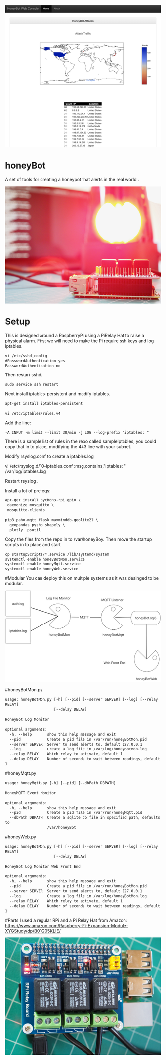 ![](https://raw.githubusercontent.com/joemcmanus/honeyBot/master/img/dashboard.png)
# honeyBot
A set of tools for creating a honeypot that alerts in the real world .

![](https://raw.githubusercontent.com/joemcmanus/honeyBot/master/img/light.jpg)

# Setup
This is designed around a RaspberryPi using a PiRelay Hat to raise a physical alarm. 
First we will need to make the Pi require ssh keys and  log iptables. 

    vi /etc/sshd_config
    #PasswordAuthentication yes
    PasswordAuthentication no

Then restart sshd. 

    sudo service ssh restart

Next install iptables-persistent and modify iptables. 

    apt-get install iptables-persistent

    vi /etc/iptables/rules.v4

Add the line:

    -A INPUT -m limit --limit 30/min -j LOG --log-prefix "iptables: "

There is a sample list of rules in the repo called sampleIptables, you could copy that in to place, modifying the 443 line with your subnet. 

Modify rsyslog.conf to create a iptables.log

   vi /etc/rsyslog.d/10-iptables.conf
   :msg,contains,"iptables: " /var/log/iptables.log


Restart rsyslog . 

Install a lot of prereqs: 

    apt-get install python3-rpi.gpio \
     daemonize mosquitto \
     mosquitto-clients

    pip3 paho-mqtt flask maxminddb-geolite2l \
      geopandas pyshp shapely \
      plotly  psutil



Copy the files from the repo in to /var/honeyBoy. Then move the startup scripts in to place and start


    cp startupScripts/*.service /lib/systemd/system
    systemctl enable honeyBotMon.service
    systemctl enable honeyMqtt.service
    systemctl enable honeyWeb.service


#Modular
You can deploy this on multiple systems as it was desinged to be modular. 

![](https://raw.githubusercontent.com/joemcmanus/honeyBot/master/img/honeyBot.jpg)

#honeyBotMon.py 

    usage: honeyBotMon.py [-h] [--pid] [--server SERVER] [--log] [--relay RELAY]
                          [--delay DELAY]
    
    HoneyBot Log Monitor
    
    optional arguments:
      -h, --help       show this help message and exit
      --pid            Create a pid file in /var/run/honeyBotMon.pid
      --server SERVER  Server to send alerts to, default 127.0.0.1
      --log            Create a log file in /var/log/honeyBotMon.log
      --relay RELAY    Which relay to activate, default 1
      --delay DELAY    Number of seconds to wait between readings, default 1

#honeyMqtt.py 

    usage: honeyMqtt.py [-h] [--pid] [--dbPath DBPATH]
    
    HoneyMQTT Event Monitor
    
    optional arguments:
      -h, --help       show this help message and exit
      --pid            Create a pid file in /var/run/honeyMqtt.pid
      --dbPath DBPATH  Create a sqlite db file in specified path, defaults to
                       /var/honeyBot

#honeyWeb.py 

    usage: honeyBotMon.py [-h] [--pid] [--server SERVER] [--log] [--relay RELAY]
                          [--delay DELAY]
    
    HoneyBot Log Monitor Web Front End
    
    optional arguments:
      -h, --help       show this help message and exit
      --pid            Create a pid file in /var/run/honeyBotMon.pid
      --server SERVER  Server to send alerts to, default 127.0.0.1
      --log            Create a log file in /var/log/honeyBotMon.log
      --relay RELAY    Which relay to activate, default 1
      --delay DELAY    Number of seconds to wait between readings, default 1

#Parts
I used a regular RPi and a Pi Relay Hat from Amazon: 
https://www.amazon.com/Raspberry-Pi-Expansion-Module-XYGStudy/dp/B01G05KLIE/

![](https://raw.githubusercontent.com/joemcmanus/honeyBot/master/img/relay.jpg)

